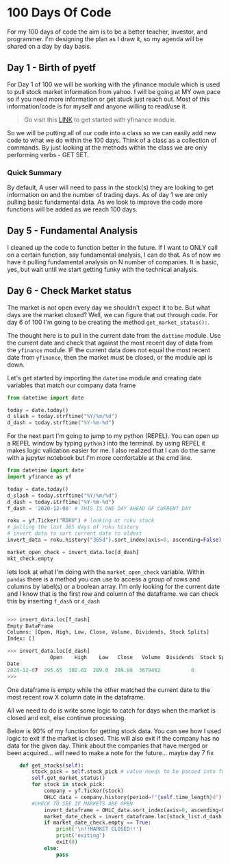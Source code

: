 # 100 Days Of Code

 For my 100 days of code the aim is to be a better teacher, investor, and programmer. I'm designing the plan as I draw it, so my agenda will be shared on a day by day basis. 

## Day 1 - Birth of pyetf
For Day 1 of 100 we will be working with the yfinance module which is used to pull stock market information from yahoo. I will be going at MY own pace so if you need more information or get stuck just reach out. Most of this information/code is for myself and anyone willing to read/use it. 

> Go visit this [LINK](https://github.com/ranaroussi/yfinance) to get started with yfinance module.


So we will be putting all of our code into a class so we can easily add new code to what we do within the 100 days. Think of a class as a collection of commands. By just looking at the methods within the class we are only performing verbs - GET SET. 

### Quick Summary
By default, A user will need to pass in the stock(s) they are looking to get information on and the number of trading days. As of day 1 we are only pulling basic fundamental data. As we look to improve the code more functions will be added as we reach 100 days.  

## Day 5 - Fundamental Analysis 
I cleaned up the code to function better in the future. If I want to ONLY call on a certain function, say fundamental analysis, I can do that. As of now we have it pulling fundamental analysis on N number of companies. It is basic, yes, but wait until we start getting funky with the technical analysis.

## Day 6 - Check Market status
The market is not open every day we shouldn't expect it to be. But what days are the market closed? Well, we can figure that out through code. For day 6 of 100 I'm going to be creating the method `get_market_status():`. 

The thought here is to pull in the current date from the `dattime` module. Use the current date and check that against the most recent day of data from the `yfinance` module. IF the current data does not equal the most recent date from `yfinance`, then the market must be closed, or the module api is down.

Let's get started by importing the `datetime` module and creating date variables that match our company data frame

```python
from datetime import date

today = date.today()
d_slash = today.strftime("%Y/%m/%d")
d_dash = today.strftime("%Y-%m-%d")

```

For the next part I'm going to jump to my python (REPEL). You can open up a REPEL window by typing `python3` into the terminal. by using REPEL it makes logic validation easier for me. I also realized that I can do the same with a jupyter notebook but I'm more comfortable at the cmd line. 

```python
from datetime import date
import yfinance as yf

today = date.today()
d_slash = today.strftime("%Y/%m/%d")
d_dash = today.strftime("%Y-%m-%d")
f_dash = '2020-12-08' # THIS IS ONE DAY AHEAD OF CURRENT DAY

roku = yf.Ticker("ROKU") # looking at roku stock
# pulling the last 365 days of roku history
# invert data to sort current date to oldest
invert_data = roku.history("365d").sort_index(axis=0, ascending=False)

market_open_check = invert_data.loc[d_dash]
mkt_check.empty

```

lets look at what I'm doing with the `market_open_check` variable. Within `pandas` there is a method you can use to access a group of rows and columns by label(s) or a boolean array. I'm only looking for the current date and I know that is the first row and column of the dataframe. we can check this by inserting `f_dash` or `d_dash`

```python

>>> invert_data.loc[f_dash]
Empty DataFrame
Columns: [Open, High, Low, Close, Volume, Dividends, Stock Splits]
Index: []

>>> invert_data.loc[d_dash]
              Open    High    Low   Close   Volume  Dividends  Stock Splits
Date                                                                       
2020-12-07  295.65  302.62  289.0  299.98  3679462          0             0
>>>
```

One dataframe is empty while the other matched the current date to the most recent row X column date in the dataframe. 

All we need to do is write some logic to catch for days when the market is closed and exit, else continue processing. 

Below is 90% of my function for getting stock data. You can see how I used logic to exit if the market is closed. This will also exit if the company has no data for the given day. Think about the companies that have merged or been acquired... will need to make a note for the future... maybe day 7 fix

```python
    def get_stocks(self):
        stock_pick = self.stock_pick # value needs to be passed into function
        self.get_market_status()
        for stock in stock_pick:
            company = yf.Ticker(stock)
            OHLC_data = company.history(period=f"{self.time_length}d") # we will be using the data var for TA
        #CHECK TO SEE IF MARKETS ARE OPEN
            invert_dataframe = OHLC_data.sort_index(axis=0, ascending=False)
            market_date_check = invert_dataframe.loc[stock_list.d_dash]
            if market_date_check.empty == True:
                print('\n!!MARKET CLOSED!!')
                print('exiting')
                exit(0)
            else:
                pass
```